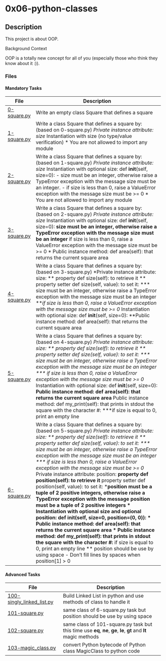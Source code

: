 # 0x06-python-classes

## Description

This project is about OOP.

Background Context

OOP is a totally new concept for all of you (especially those who think they know about it :)).

### Files

#### Mandatory Tasks

| File | Description |
| ------ | ------ |
| [0-square.py](0-square.py) | Write an empty class Square that defines a square |
| [1-square.py](1-square.py) | Write a class Square that defines a square by: (based on 0-square.py) *Private instance attribute: size* Instantiation with size (no type/value verification) * You are not allowed to import any module |
| [2-square.py](2-square.py) | Write a class Square that defines a square by: (based on 1-square.py) *Private instance attribute: size* Instantiation with optional size: def __init__(self, size=0): - size must be an integer, otherwise raise a TypeError exception with the message size must be an integer. - if size is less than 0, raise a ValueError exception with the message size must be >= 0 * You are not allowed to import any module |
| [3-square.py](3-square.py) | Write a class Square that defines a square by: (based on 2-square.py) *Private instance attribute: size* Instantiation with optional size: def __init__(self, size=0): **size must be an integer, otherwise raise a TypeError exception with the message size must be an integer** if size is less than 0, raise a ValueError exception with the message size must be >= 0 * Public instance method: def area(self): that returns the current square area |
| [4-square.py](4-square.py) | Write a class Square that defines a square by: (based on 3-square.py) *Private instance attribute: size: ** property def size(self): to retrieve it ** property setter def size(self, value): to set it: *** size must be an integer, otherwise raise a TypeError exception with the message size must be an integer ***if size is less than 0, raise a ValueError exception with the message size must be >= 0* Instantiation with optional size: def __init__(self, size=0): **Public instance method: def area(self): that returns the current square area |
| [5-square.py](5-square.py) | Write a class Square that defines a square by: (based on 4-square.py) *Private instance attribute: size: ** property def size(self): to retrieve it ** property setter def size(self, value): to set it: *** size must be an integer, otherwise raise a TypeError exception with the message size must be an integer *** if size is less than 0, raise a ValueError exception with the message size must be >= 0* Instantiation with optional size: def __init__(self, size=0): **Public instance method: def area(self): that returns the current square area** Public instance method: def my_print(self): that prints in stdout the square with the character #: ***if size is equal to 0, print an empty line |
| [6-square.py](6-square.py) | Write a class Square that defines a square by: (based on 5-square.py) *Private instance attribute: size: ** property def size(self): to retrieve it ** property setter def size(self, value): to set it: *** size must be an integer, otherwise raise a TypeError exception with the message size must be an integer *** if size is less than 0, raise a ValueError exception with the message size must be >= 0* Private instance attribute: position: **property def position(self): to retrieve it** property setter def position(self, value): to set it: ***position must be a tuple of 2 positive integers, otherwise raise a TypeError exception with the message position must be a tuple of 2 positive integers * Instantiation with optional size and optional position: def __init__(self, size=0, position=(0, 0)): * Public instance method: def area(self): that returns the current square area * Public instance method: def my_print(self): that prints in stdout the square with the character #:** if size is equal to 0, print an empty line ** position should be use by using space - Don’t fill lines by spaces when position[1] > 0|

#### Advanced Tasks

| File | Description |
| ------ | ------ |
| [100-singly_linked_list.py](100-singly_linked_list.py) | Build Linked List in python and use methods of class to handle it |
| [101-square.py](101-square.py) | same class of 6-square.py task but position should be use by using space |
| [102-square.py](102-square.py) | same class of 101-square.py task but this time use  __eq__, __ne__, __ge__, __le__, __gt__ and __lt__ magic methods  |
| [103-magic_class.py](103-magic_class.py) | convert Python bytecode of Python class MagicClass to python code |
